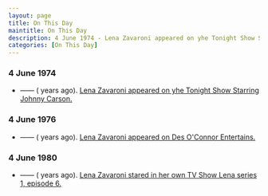 ```yaml
---
layout: page
title: On This Day
maintitle: On This Day
description: 4 June 1974 - Lena Zavaroni appeared on yhe Tonight Show Starring Johnny Carson. 4 June 1976 - Lena Zavaroni appeared on Des O'Connor Entertains. 1980 - 
categories: [On This Day]
---
```


### 4 June 1974
* —— (<span id="age1"></span> years ago). [Lena Zavaroni appeared on yhe Tonight Show Starring Johnny Carson.](/us%20television/1974/06/04/the-tonight-show-starring-johnny-carson.html)

### 4 June 1976
* —— (<span id="age2"></span> years ago). [Lena Zavaroni appeared on Des O'Connor Entertains.](/london%20weekend%20television/1976/06/04/des-oconnor-entertains.html)

### 4 June 1980
* —— (<span id="age3"></span> years ago). [Lena Zavaroni stared in her own TV Show Lena series 1, episode 6.](/bbc%20one/lena%20-%20series%201/1980/06/04/lena.html)

<!-- Script for calculating number of years ago -->
<script>
var dob = '19740604';
var year = Number(dob.substr(0, 4));
var month = Number(dob.substr(4, 2)) - 1;
var day = Number(dob.substr(6, 2));
var today = new Date();
var age1 = today.getFullYear() - year;
if (today.getMonth() < month || (today.getMonth() == month && today.getDate() < day)) {
age1--;
}
document.getElementById("age1").innerHTML=age1;

var dob = '19760604';
var year = Number(dob.substr(0, 4));
var month = Number(dob.substr(4, 2)) - 1;
var day = Number(dob.substr(6, 2));
var today = new Date();
var age2 = today.getFullYear() - year;
if (today.getMonth() < month || (today.getMonth() == month && today.getDate() < day)) {
age2--;
}
document.getElementById("age2").innerHTML=age2;

var dob = '19800604';
var year = Number(dob.substr(0, 4));
var month = Number(dob.substr(4, 2)) - 1;
var day = Number(dob.substr(6, 2));
var today = new Date();
var age3 = today.getFullYear() - year;
if (today.getMonth() < month || (today.getMonth() == month && today.getDate() < day)) {
age3--;
}
document.getElementById("age3").innerHTML=age3;
</script>

